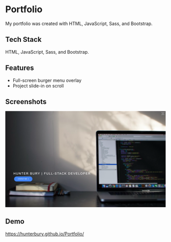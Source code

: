 
# Portfolio


My portfolio was created with HTML, JavaScript, Sass, and Bootstrap.
## Tech Stack

 HTML, JavaScript, Sass, and Bootstrap. 



## Features

- Full-screen burger menu overlay
- Project slide-in on scroll



## Screenshots

![App Screenshot](assets/project-pics/portfolio.png)


## Demo

https://hunterbury.github.io/Portfolio/